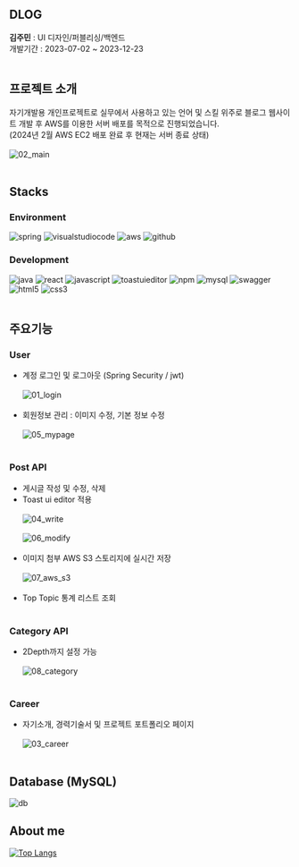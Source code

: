 ## DLOG </br>
<b>김주민</b> : UI 디자인/퍼블리싱/백엔드</br>
개발기간 : 2023-07-02 ~ 2023-12-23</br></br>
## 프로젝트 소개</br>
자기개발용 개인프로젝트로 실무에서 사용하고 있는 언어 및 스킬 위주로 블로그 웹사이트 개발 후 AWS를 이용한 서버 배포를 목적으로 진행되었습니다.
</br>
(2024년 2월 AWS EC2 배포 완료 후 현재는 서버 종료 상태)
</br></br>
![02_main](https://github.com/d-joom/dlog-api/assets/106900072/82a1fc0e-632b-47f0-bf3c-f82e9e6c978b)
</br></br>

## Stacks
### Environment </br>
![spring](https://img.shields.io/badge/Spring-6DB33F?style=for-the-badge&logo=spring&logoColor=white)
![visualstudiocode](https://img.shields.io/badge/Visual_Studio_Code-0078D4?style=for-the-badge&logo=visual%20studio%20code&logoColor=white)
![aws](https://img.shields.io/badge/Amazon_AWS-232F3E?style=for-the-badge&logo=amazon-aws&logoColor=white)
![github](https://img.shields.io/badge/GitHub-100000?style=for-the-badge&logo=github&logoColor=white)
</br>
### Development
![java](https://img.shields.io/badge/Java-ED8B00?style=for-the-badge&logo=openjdk&logoColor=white)
![react](https://img.shields.io/badge/React-20232A?style=for-the-badge&logo=react&logoColor=61DAFB)
![javascript](https://img.shields.io/badge/JavaScript-F7DF1E?style=for-the-badge&logo=JavaScript&logoColor=white)
![toastuieditor](https://img.shields.io/badge/Toast_ui_editor-0078D4?style=for-the-badge)
![npm](https://img.shields.io/badge/npm-CB3837?style=for-the-badge&logo=npm&logoColor=white)
![mysql](https://img.shields.io/badge/MySQL-00000F?style=for-the-badge&logo=mysql&logoColor=white)
![swagger](https://img.shields.io/badge/-Swagger-%23Clojure?style=for-the-badge&logo=swagger&logoColor=white)
</br>
![html5](https://img.shields.io/badge/HTML5-E34F26?style=for-the-badge&logo=html5&logoColor=white)
![css3](https://img.shields.io/badge/CSS3-1572B6?style=for-the-badge&logo=css3&logoColor=white)
</br></br>
## 주요기능
### User
- 계정 로그인 및 로그아웃 (Spring Security / jwt)</br></br>
![01_login](https://github.com/d-joom/dlog-api/assets/106900072/e7eb08e3-396c-4c15-94a4-03c72f848675)</br></br>
- 회원정보 관리 : 이미지 수정, 기본 정보 수정 </br></br>
![05_mypage](https://github.com/d-joom/dlog-api/assets/106900072/e7b4035c-5454-4638-96e5-931d311d3380)
</br></br>
### Post API
- 게시글 작성 및 수정, 삭제
- Toast ui editor 적용</br></br>
![04_write](https://github.com/d-joom/dlog-api/assets/106900072/423e81d3-2933-47bb-b4d9-75eea9a6472c)</br></br>
![06_modify](https://github.com/d-joom/dlog-api/assets/106900072/315f7ce8-5e29-4d80-b92f-6e5ff51b0724)</br></br>
- 이미지 첨부 AWS S3 스토리지에 실시간 저장</br></br>
![07_aws_s3](https://github.com/d-joom/dlog-api/assets/106900072/b7a22b67-d5ba-4876-a5fc-305a9989e0f7)</br></br>
- Top Topic 통계 리스트 조회</br></br>
### Category API
- 2Depth까지 설정 가능</br></br>
![08_category](https://github.com/d-joom/dlog-api/assets/106900072/b5a434c4-d70f-4e26-a2eb-439cf0f6d46c)</br></br>
### Career
- 자기소개, 경력기술서 및 프로젝트 포트폴리오 페이지</br></br>
![03_career](https://github.com/d-joom/dlog-api/assets/106900072/56f28198-76bb-4b81-9584-8ac8982d7b2a)</br></br>

## Database (MySQL)
![db](https://github.com/d-joom/dlog-api/assets/106900072/206c85b0-1ec4-418b-a258-9b376db30774)

## About me</br>
[![Top Langs](https://github-readme-stats.vercel.app/api/top-langs/?username=d-joom&layout=compact)](https://github.com/d-joom/github-readme-stats)
